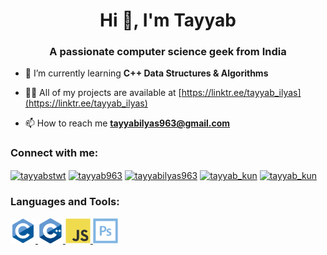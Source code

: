 <h1 align="center">Hi 👋, I'm Tayyab</h1>
<h3 align="center">A passionate computer science geek from India</h3>

- 🌱 I’m currently learning **C++ Data Structures & Algorithms**

- 👨‍💻 All of my projects are available at [https://linktr.ee/tayyab_ilyas](https://linktr.ee/tayyab_ilyas)

- 📫 How to reach me **tayyabilyas963@gmail.com**

<h3 align="left">Connect with me:</h3>
<p align="left">
<a href="https://twitter.com/tayyabstwt" target="blank"><img align="center" src="https://raw.githubusercontent.com/rahuldkjain/github-profile-readme-generator/master/src/images/icons/Social/twitter.svg" alt="tayyabstwt" height="30" width="40" /></a>
<a href="https://www.codechef.com/users/tayyab963" target="blank"><img align="center" src="https://cdn.jsdelivr.net/npm/simple-icons@3.1.0/icons/codechef.svg" alt="tayyab963" height="30" width="40" /></a>
<a href="https://www.hackerrank.com/tayyabilyas963" target="blank"><img align="center" src="https://raw.githubusercontent.com/rahuldkjain/github-profile-readme-generator/master/src/images/icons/Social/hackerrank.svg" alt="tayyabilyas963" height="30" width="40" /></a>
<a href="https://www.leetcode.com/tayyab_kun" target="blank"><img align="center" src="https://raw.githubusercontent.com/rahuldkjain/github-profile-readme-generator/master/src/images/icons/Social/leet-code.svg" alt="tayyab_kun" height="30" width="40" /></a>
<a href="https://auth.geeksforgeeks.org/user/tayyab_kun" target="blank"><img align="center" src="https://raw.githubusercontent.com/rahuldkjain/github-profile-readme-generator/master/src/images/icons/Social/geeks-for-geeks.svg" alt="tayyab_kun" height="30" width="40" /></a>
</p>

<h3 align="left">Languages and Tools:</h3>
<p align="left"> <a href="https://www.cprogramming.com/" target="_blank" rel="noreferrer"> <img src="https://raw.githubusercontent.com/devicons/devicon/master/icons/c/c-original.svg" alt="c" width="40" height="40"/> </a> <a href="https://www.w3schools.com/cpp/" target="_blank" rel="noreferrer"> <img src="https://raw.githubusercontent.com/devicons/devicon/master/icons/cplusplus/cplusplus-original.svg" alt="cplusplus" width="40" height="40"/> </a> <a href="https://developer.mozilla.org/en-US/docs/Web/JavaScript" target="_blank" rel="noreferrer"> <img src="https://raw.githubusercontent.com/devicons/devicon/master/icons/javascript/javascript-original.svg" alt="javascript" width="40" height="40"/> </a> <a href="https://www.photoshop.com/en" target="_blank" rel="noreferrer"> <img src="https://raw.githubusercontent.com/devicons/devicon/master/icons/photoshop/photoshop-line.svg" alt="photoshop" width="40" height="40"/> </a> </p>
